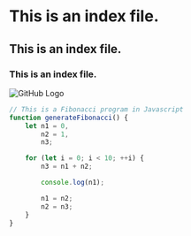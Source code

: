 # This is an index file.
## This is an index file.
### This is an index file.

![GitHub Logo](https://upload.wikimedia.org/wikipedia/commons/thumb/a/ae/Github-desktop-logo-symbol.svg/2048px-Github-desktop-logo-symbol.svg.png)


``` javascript
// This is a Fibonacci program in Javascript 
function generateFibonacci() {
	let n1 = 0,
		n2 = 1,
		n3;

	for (let i = 0; i < 10; ++i) {
		n3 = n1 + n2;

		console.log(n1);

		n1 = n2;
		n2 = n3;
	}
}
```
